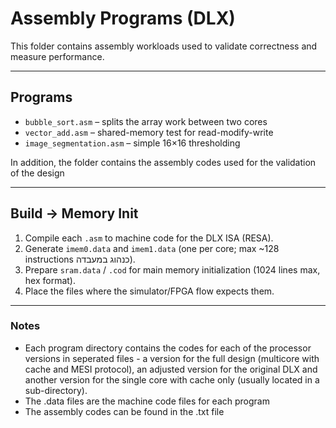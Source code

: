 # **Assembly Programs (DLX)**

This folder contains assembly workloads used to validate correctness and measure performance.

--- 

## Programs
- `bubble_sort.asm` – splits the array work between two cores
- `vector_add.asm` – shared-memory test for read-modify-write
- `image_segmentation.asm` – simple 16×16 thresholding

In addition, the  folder contains the assembly codes used for the validation of the design

---

## Build → Memory Init
1. Compile each `.asm` to machine code for the DLX ISA (RESA).
2. Generate `imem0.data` and `imem1.data` (one per core; max ~128 instructions כנהוג במעבדה).
3. Prepare `sram.data` / `.cod` for main memory initialization (1024 lines max, hex format).
4. Place the files where the simulator/FPGA flow expects them.

---

 ### Notes
 - Each program directory contains the codes for each of the processor versions in seperated files - a version for the full design (multicore with cache and MESI protocol), an adjusted version for the original DLX and another version for the single core with cache only (usually located in a sub-directory). 
- The .data files are the machine code files for each program
- The assembly codes can be found in the .txt file
